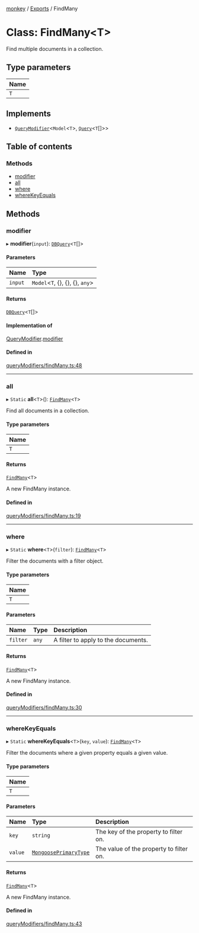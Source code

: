 [monkey](../README.md) / [Exports](../modules.md) / FindMany

# Class: FindMany<T\>

Find multiple documents in a collection.

## Type parameters

| Name |
| :------ |
| `T` |

## Implements

- [`QueryModifier`](../interfaces/QueryModifier.md)<`Model`<`T`\>, [`Query`](../interfaces/Query.md)<`T`[]\>\>

## Table of contents

### Methods

- [modifier](FindMany.md#modifier)
- [all](FindMany.md#all)
- [where](FindMany.md#where)
- [whereKeyEquals](FindMany.md#wherekeyequals)

## Methods

### modifier

▸ **modifier**(`input`): [`DBQuery`](DBQuery.md)<`T`[]\>

#### Parameters

| Name | Type |
| :------ | :------ |
| `input` | `Model`<`T`, {}, {}, {}, `any`\> |

#### Returns

[`DBQuery`](DBQuery.md)<`T`[]\>

#### Implementation of

[QueryModifier](../interfaces/QueryModifier.md).[modifier](../interfaces/QueryModifier.md#modifier)

#### Defined in

[queryModifiers/findMany.ts:48](https://github.com/bpisano/monkey/blob/e8932a5/src/queryModifiers/findMany.ts#L48)

___

### all

▸ `Static` **all**<`T`\>(): [`FindMany`](FindMany.md)<`T`\>

Find all documents in a collection.

#### Type parameters

| Name |
| :------ |
| `T` |

#### Returns

[`FindMany`](FindMany.md)<`T`\>

A new FindMany instance.

#### Defined in

[queryModifiers/findMany.ts:19](https://github.com/bpisano/monkey/blob/e8932a5/src/queryModifiers/findMany.ts#L19)

___

### where

▸ `Static` **where**<`T`\>(`filter`): [`FindMany`](FindMany.md)<`T`\>

Filter the documents with a filter object.

#### Type parameters

| Name |
| :------ |
| `T` |

#### Parameters

| Name | Type | Description |
| :------ | :------ | :------ |
| `filter` | `any` | A filter to apply to the documents. |

#### Returns

[`FindMany`](FindMany.md)<`T`\>

A new FindMany instance.

#### Defined in

[queryModifiers/findMany.ts:30](https://github.com/bpisano/monkey/blob/e8932a5/src/queryModifiers/findMany.ts#L30)

___

### whereKeyEquals

▸ `Static` **whereKeyEquals**<`T`\>(`key`, `value`): [`FindMany`](FindMany.md)<`T`\>

Filter the documents where a given property equals a given value.

#### Type parameters

| Name |
| :------ |
| `T` |

#### Parameters

| Name | Type | Description |
| :------ | :------ | :------ |
| `key` | `string` | The key of the property to filter on. |
| `value` | [`MongoosePrimaryType`](../modules.md#mongooseprimarytype) | The value of the property to filter on. |

#### Returns

[`FindMany`](FindMany.md)<`T`\>

A new FindMany instance.

#### Defined in

[queryModifiers/findMany.ts:43](https://github.com/bpisano/monkey/blob/e8932a5/src/queryModifiers/findMany.ts#L43)

